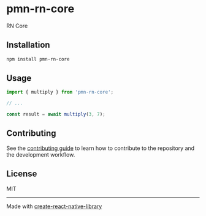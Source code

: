 # pmn-rn-core

RN Core

## Installation

```sh
npm install pmn-rn-core
```

## Usage

```js
import { multiply } from 'pmn-rn-core';

// ...

const result = await multiply(3, 7);
```

## Contributing

See the [contributing guide](CONTRIBUTING.md) to learn how to contribute to the repository and the development workflow.

## License

MIT

---

Made with [create-react-native-library](https://github.com/callstack/react-native-builder-bob)
